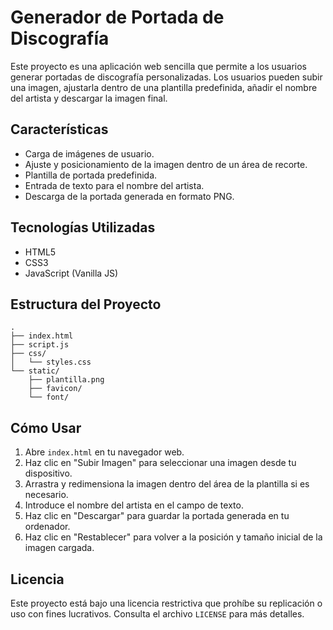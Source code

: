 # Generador de Portada de Discografía

Este proyecto es una aplicación web sencilla que permite a los usuarios generar portadas de discografía personalizadas. Los usuarios pueden subir una imagen, ajustarla dentro de una plantilla predefinida, añadir el nombre del artista y descargar la imagen final.

## Características

- Carga de imágenes de usuario.
- Ajuste y posicionamiento de la imagen dentro de un área de recorte.
- Plantilla de portada predefinida.
- Entrada de texto para el nombre del artista.
- Descarga de la portada generada en formato PNG.

## Tecnologías Utilizadas

- HTML5
- CSS3
- JavaScript (Vanilla JS)

## Estructura del Proyecto

```
.
├── index.html
├── script.js
├── css/
│   └── styles.css
└── static/
    ├── plantilla.png
    ├── favicon/
    └── font/
```

## Cómo Usar

1.  Abre `index.html` en tu navegador web.
2.  Haz clic en "Subir Imagen" para seleccionar una imagen desde tu dispositivo.
3.  Arrastra y redimensiona la imagen dentro del área de la plantilla si es necesario.
4.  Introduce el nombre del artista en el campo de texto.
5.  Haz clic en "Descargar" para guardar la portada generada en tu ordenador.
6.  Haz clic en "Restablecer" para volver a la posición y tamaño inicial de la imagen cargada.

## Licencia

Este proyecto está bajo una licencia restrictiva que prohíbe su replicación o uso con fines lucrativos. Consulta el archivo `LICENSE` para más detalles.

